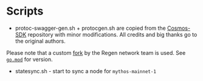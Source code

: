 # Scripts
* protoc-swagger-gen.sh + protocgen.sh are copied from the [Cosmos-SDK](https://github.com/cosmos/cosmos-sdk/tree/v0.42.1/scripts) repository
with minor modifications. All credits and big thanks go to the original authors.

Please note that a custom [fork](github.com/regen-network/protobuf) by the Regen network team is used.
See [`go.mod`](../go.mod) for version.

* statesync.sh - start to sync a node for `mythos-mainnet-1`
